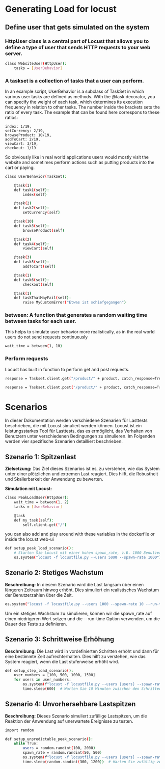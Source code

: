# Generating Load for locust

## Define user that gets simulated on the system

### HttpUser class is a central part of Locust that allows you to define a type of user that sends HTTP requests to your web server.

```sh
class WebsiteUser(HttpUser):
    tasks = [UserBehavior]
```

### A taskset is a collection of tasks that a user can perform. 

In an example script, UserBehavior is a subclass of TaskSet in which various user tasks are defined as methods. With the @task decorator, you can specify the weight of each task, which determines its execution frequency in relation to other tasks. The number inside the brackets sets the ratio of every task. The example that can be found here correspons to these ratios:

    index: 1/19,
    setCurrency: 2/19,
    browseProduct: 10/19,
    addToCart: 2/19,
    viewCart: 3/19,
    checkout: 1/19

So obviously like in real world applications users would mostly visit the website and sometimes perform actions such as putting products into the cart or paying.

```sh
class UserBehavior(TaskSet):

    @task(1)
    def task1(self):
        index(self)

    @task(2)
    def task2(self):
        setCurrency(self)

    @task(10)
    def task3(self):
        browseProduct(self)

    @task(2)
    def task4(self):
        viewCart(self)

    @task(3)
    def task5(self):
        addToCart(self)

    @task(1)
    def task6(self):
        checkout(self)

    @task(1)
    def taskThatMayFail(self):
        raise MyCustomError("Etwas ist schiefgegangen")

```

### between: A function that generates a random waiting time between tasks for each user. 
This helps to simulate user behavior more realistically, as in the real world users do not send requests continuously

```sh
wait_time = between(1, 10)
```

### Perform requests

Locust has built in function to perform get and post requests. 

```sh
response = Taskset.client.get("/product/" + product, catch_response=True)
```

```sh
response = Taskset.client.post("/product/" + product, catch_response=True)
```

# Scenarios

In dieser Dokumentation werden verschiedene Szenarien für Lasttests beschrieben, die mit Locust simuliert werden können. Locust ist ein leistungsstarkes Tool für Lasttests, das es ermöglicht, das Verhalten von Benutzern unter verschiedenen Bedingungen zu simulieren. Im Folgenden werden vier spezifische Szenarien detailliert beschrieben.

## Szenario 1: Spitzenlast

**Zielsetzung:** Das Ziel dieses Szenarios ist es, zu verstehen, wie das System unter einer plötzlichen und extremen Last reagiert. Dies hilft, die Robustheit und Skalierbarkeit der Anwendung zu bewerten.

**Simulation mit Locust:**

```sh
class PeakLoadUser(HttpUser):
    wait_time = between(1, 2)
    tasks = [UserBehavior]

    @task
    def my_task(self):
        self.client.get("/")
```

you can also add and play around with these variables in the dockerfile or inside the locust web-ui

```sh
def setup_peak_load_scenario():
    # Starten Sie Locust mit einer hohen spawn_rate, z.B. 1000 Benutzer pro Sekunde
    os.system("locust -f locustfile.py --users 5000 --spawn-rate 1000")
```

## Szenario 2: Stetiges Wachstum
**Beschreibung:** 
In diesem Szenario wird die Last langsam über einen längeren Zeitraum hinweg erhöht. Dies simuliert ein realistisches Wachstum der Benutzerzahlen über die Zeit.

```sh
os.system("locust -f locustfile.py --users 1000 --spawn-rate 10 --run-time 1h")
```

Um ein stetiges Wachstum zu simulieren, können wir die spawn_rate auf einen niedrigeren Wert setzen und die --run-time Option verwenden, um die Dauer des Tests zu definieren.

## Szenario 3: Schrittweise Erhöhung

**Beschreibung:**
Die Last wird in vordefinierten Schritten erhöht und dann für eine bestimmte Zeit aufrechterhalten. Dies hilft zu verstehen, wie das System reagiert, wenn die Last stufenweise erhöht wird.

```sh
def setup_step_load_scenario():
    user_numbers = [100, 500, 1000, 1500]
    for users in user_numbers:
        os.system(f"locust -f locustfile.py --users {users} --spawn-rate 50 --run-time 10m")
        time.sleep(600)  # Warten Sie 10 Minuten zwischen den Schritten
```

## Szenario 4: Unvorhersehbare Lastspitzen

**Beschreibung:**
Dieses Szenario simuliert zufällige Lastspitzen, um die Reaktion der Anwendung auf unerwartete Ereignisse zu testen.

```sh
import random

def setup_unpredictable_peak_scenario():
    while True:
        users = random.randint(100, 2000)
        spawn_rate = random.randint(50, 500)
        os.system(f"locust -f locustfile.py --users {users} --spawn-rate {spawn_rate} --run-time 5m")
        time.sleep(random.randint(300, 1200))  # Warten Sie zufällig zwischen 5 und 20 Minuten
```